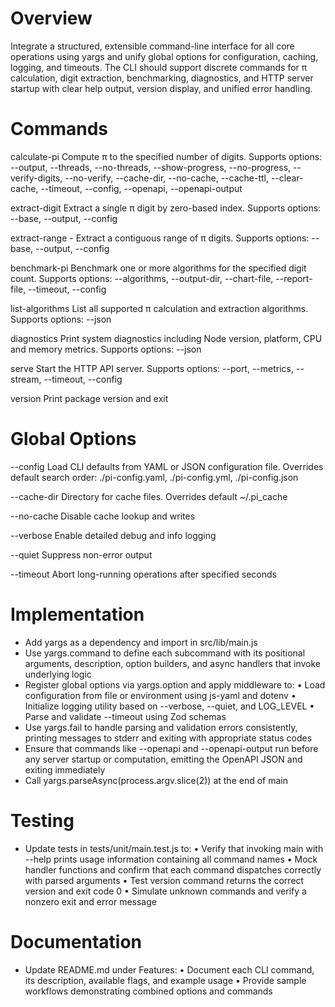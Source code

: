 # Overview

Integrate a structured, extensible command-line interface for all core operations using yargs and unify global options for configuration, caching, logging, and timeouts. The CLI should support discrete commands for π calculation, digit extraction, benchmarking, diagnostics, and HTTP server startup with clear help output, version display, and unified error handling.

# Commands

calculate-pi <digits>
    Compute π to the specified number of digits. Supports options: --output, --threads, --no-threads, --show-progress, --no-progress, --verify-digits, --no-verify, --cache-dir, --no-cache, --cache-ttl, --clear-cache, --timeout, --config, --openapi, --openapi-output

extract-digit <position>
    Extract a single π digit by zero-based index. Supports options: --base, --output, --config

extract-range <start>-<end>
    Extract a contiguous range of π digits. Supports options: --base, --output, --config

benchmark-pi <digits>
    Benchmark one or more algorithms for the specified digit count. Supports options: --algorithms, --output-dir, --chart-file, --report-file, --timeout, --config

list-algorithms
    List all supported π calculation and extraction algorithms. Supports options: --json

diagnostics
    Print system diagnostics including Node version, platform, CPU and memory metrics. Supports options: --json

serve
    Start the HTTP API server. Supports options: --port, --metrics, --stream, --timeout, --config

version
    Print package version and exit

# Global Options

--config <path>
    Load CLI defaults from YAML or JSON configuration file. Overrides default search order: ./pi-config.yaml, ./pi-config.yml, ./pi-config.json

--cache-dir <path>
    Directory for cache files. Overrides default ~/.pi_cache

--no-cache
    Disable cache lookup and writes

--verbose
    Enable detailed debug and info logging

--quiet
    Suppress non-error output

--timeout <seconds>
    Abort long-running operations after specified seconds

# Implementation

- Add yargs as a dependency and import in src/lib/main.js
- Use yargs.command to define each subcommand with its positional arguments, description, option builders, and async handlers that invoke underlying logic
- Register global options via yargs.option and apply middleware to:
  • Load configuration from file or environment using js-yaml and dotenv
  • Initialize logging utility based on --verbose, --quiet, and LOG_LEVEL
  • Parse and validate --timeout using Zod schemas
- Use yargs.fail to handle parsing and validation errors consistently, printing messages to stderr and exiting with appropriate status codes
- Ensure that commands like --openapi and --openapi-output run before any server startup or computation, emitting the OpenAPI JSON and exiting immediately
- Call yargs.parseAsync(process.argv.slice(2)) at the end of main

# Testing

- Update tests in tests/unit/main.test.js to:
  • Verify that invoking main with --help prints usage information containing all command names
  • Mock handler functions and confirm that each command dispatches correctly with parsed arguments
  • Test version command returns the correct version and exit code 0
  • Simulate unknown commands and verify a nonzero exit and error message

# Documentation

- Update README.md under Features:
  • Document each CLI command, its description, available flags, and example usage
  • Provide sample workflows demonstrating combined options and commands